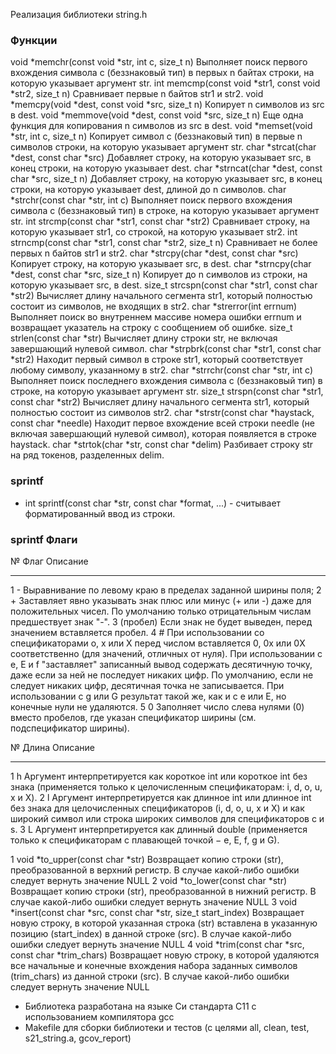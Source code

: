 Реализация библиотеки string.h


### Функции

void *memchr(const void *str, int c, size_t n)  Выполняет поиск первого вхождения символа c (беззнаковый тип) в первых n байтах строки, на которую указывает аргумент str. 
int memcmp(const void *str1, const void *str2, size_t n)  Сравнивает первые n байтов str1 и str2. 
void *memcpy(void *dest, const void *src, size_t n)  Копирует n символов из src в dest. 
void *memmove(void *dest, const void *src, size_t n)  Еще одна функция для копирования n символов из src в dest. 
void *memset(void *str, int c, size_t n)  Копирует символ c (беззнаковый тип) в первые n символов строки, на которую указывает аргумент str. 
char *strcat(char *dest, const char *src)  Добавляет строку, на которую указывает src, в конец строки, на которую указывает dest. 
char *strncat(char *dest, const char *src, size_t n)  Добавляет строку, на которую указывает src, в конец строки, на которую указывает dest, длиной до n символов.
char *strchr(const char *str, int c)  Выполняет поиск первого вхождения символа c (беззнаковый тип) в строке, на которую указывает аргумент str.
int strcmp(const char *str1, const char *str2)  Сравнивает строку, на которую указывает str1, со строкой, на которую указывает str2.
int strncmp(const char *str1, const char *str2, size_t n)  Сравнивает не более первых n байтов str1 и str2.
char *strcpy(char *dest, const char *src)  Копирует строку, на которую указывает src, в dest.
char *strncpy(char *dest, const char *src, size_t n)  Копирует до n символов из строки, на которую указывает src, в dest.
size_t strcspn(const char *str1, const char *str2)  Вычисляет длину начального сегмента str1, который полностью состоит из символов, не входящих в str2.
char *strerror(int errnum)  Выполняет поиск во внутреннем массиве номера ошибки errnum и возвращает указатель на строку с сообщением об ошибке. 
size_t strlen(const char *str)  Вычисляет длину строки str, не включая завершающий нулевой символ. 
char *strpbrk(const char *str1, const char *str2)  Находит первый символ в строке str1, который соответствует любому символу, указанному в str2. 
char *strrchr(const char *str, int c)  Выполняет поиск последнего вхождения символа c (беззнаковый тип) в строке, на которую указывает аргумент str. 
size_t strspn(const char *str1, const char *str2)  Вычисляет длину начального сегмента str1, который полностью состоит из символов str2. 
char *strstr(const char *haystack, const char *needle)  Находит первое вхождение всей строки needle (не включая завершающий нулевой символ), которая появляется в строке haystack.
char *strtok(char *str, const char *delim)  Разбивает строку str на ряд токенов, разделенных delim. 

### sprintf 

- int sprintf(const char *str, const char *format, ...) - считывает форматированный ввод из строки.

### sprintf Флаги

 №  Флаг  Описание 
 ---  ---  --- 
 1  -  Выравнивание по левому краю в пределах заданной ширины поля;
 2  +  Заставляет явно указывать знак плюс или минус (+ или -) даже для положительных чисел. По умолчанию только отрицательным числам предшествует знак "-". 
 3  (пробел) Если знак не будет выведен, перед значением вставляется пробел. 
 4  #  При использовании со спецификаторами o, x или X перед числом вставляется 0, 0x или 0X соответственно (для значений, отличных от нуля). При использовании с e, E и f "заставляет" записанный вывод содержать десятичную точку, даже если за ней не последует никаких цифр. По умолчанию, если не следует никаких цифр, десятичная точка не записывается. При использовании с g или G результат такой же, как и с e или E, но конечные нули не удаляются. 
 5  0  Заполняет число слева нулями (0) вместо пробелов, где указан спецификатор ширины (см. подспецификатор ширины). 


 №  Длина  Описание 
 ---  ---  --- 
 1  h  Аргумент интерпретируется как короткое int или короткое int без знака (применяется только к целочисленным спецификаторам: i, d, o, u, x и X). 
 2  l  Аргумент интерпретируется как длинное int или длинное int без знака для целочисленных спецификаторов (i, d, o, u, x и X) и как широкий символ или строка широких символов для спецификаторов c и s. 
 3  L  Аргумент интерпретируется как длинный double (применяется только к спецификаторам с плавающей точкой − e, E, f, g и G). 


 1  void *to_upper(const char *str)  Возвращает копию строки (str), преобразованной в верхний регистр. В случае какой-либо ошибки следует вернуть значение NULL 
 2  void *to_lower(const char *str)  Возвращает копию строки (str), преобразованной в нижний регистр. В случае какой-либо ошибки следует вернуть значение NULL 
 3  void *insert(const char *src, const char *str, size_t start_index)  Возвращает новую строку, в которой указанная строка (str) вставлена в указанную позицию (start_index) в данной строке (src). В случае какой-либо ошибки следует вернуть значение NULL 
 4  void *trim(const char *src, const char *trim_chars)  Возвращает новую строку, в которой удаляются все начальные и конечные вхождения набора заданных символов (trim_chars) из данной строки (src). В случае какой-либо ошибки следует вернуть значение NULL 


- Библиотека разработана на языке Си стандарта C11 с использованием компилятора gcc 
- Makefile для сборки библиотеки и тестов (с целями all, clean, test, s21_string.a, gcov_report)  

